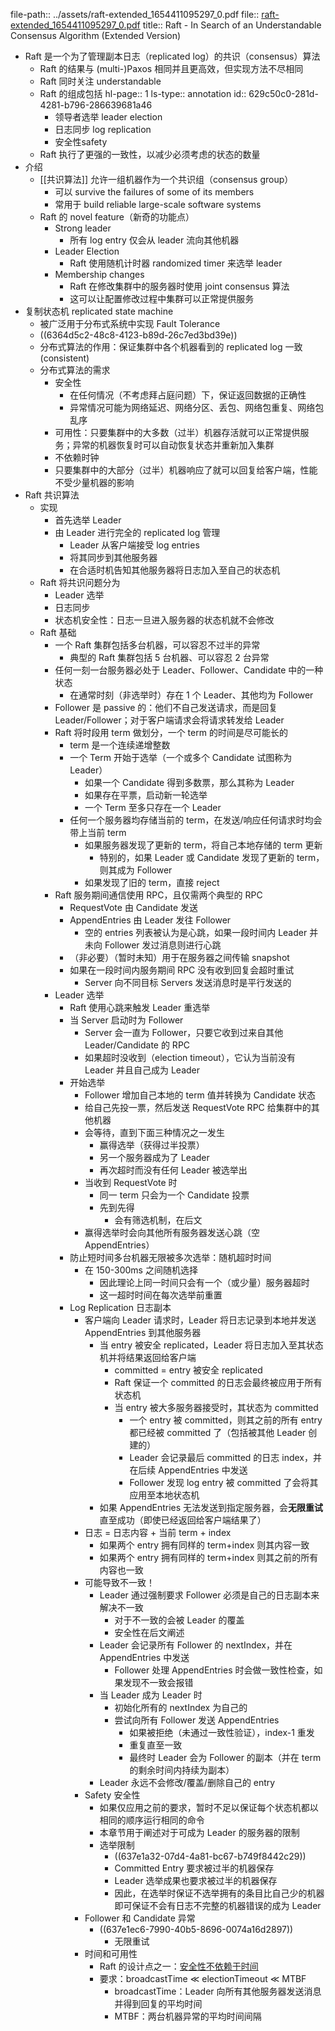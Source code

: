 file-path:: ../assets/raft-extended_1654411095297_0.pdf
file:: [raft-extended_1654411095297_0.pdf](../assets/raft-extended_1654411095297_0.pdf)
title:: Raft - In Search of an Understandable Consensus Algorithm (Extended Version)

- Raft 是一个为了管理副本日志（replicated log）的共识（consensus）算法
	- Raft 的结果与 (multi-)Paxos 相同并且更高效，但实现方法不尽相同
	- Raft 同时关注 understandable
	- Raft 的组成包括
	  hl-page:: 1
	  ls-type:: annotation
	  id:: 629c50c0-281d-4281-b796-286639681a46
		- 领导者选举 leader election
		- 日志同步 log replication
		- 安全性safety
	- Raft 执行了更强的一致性，以减少必须考虑的状态的数量
- 介绍
	- [[共识算法]] 允许一组机器作为一个共识组（consensus group）
		- 可以 survive the failures of some of its members
		- 常用于 build reliable large-scale software systems
	- Raft 的 novel feature（新奇的功能点）
		- Strong leader
			- 所有 log entry 仅会从 leader 流向其他机器
		- Leader Election
			- Raft 使用随机计时器 randomized timer 来选举 leader
		- Membership changes
			- Raft 在修改集群中的服务器时使用 joint consensus 算法
			- 这可以让配置修改过程中集群可以正常提供服务
- 复制状态机 replicated state machine
	- 被广泛用于分布式系统中实现 Fault Tolerance
	- ((6364d5c2-48c8-4123-b89d-26c7ed3bd39e))
	- 分布式算法的作用：保证集群中各个机器看到的 replicated log 一致(consistent)
	- 分布式算法的需求
		- 安全性
			- 在任何情况（不考虑拜占庭问题）下，保证返回数据的正确性
			- 异常情况可能为网络延迟、网络分区、丢包、网络包重复、网络包乱序
		- 可用性：只要集群中的大多数（过半）机器存活就可以正常提供服务；异常的机器恢复时可以自动恢复状态并重新加入集群
		- 不依赖时钟
		- 只要集群中的大部分（过半）机器响应了就可以回复给客户端，性能不受少量机器的影响
- Raft 共识算法
	- 实现
		- 首先选举 Leader
		- 由 Leader 进行完全的 replicated log 管理
			- Leader 从客户端接受 log entries
			- 将其同步到其他服务器
			- 在合适时机告知其他服务器将日志加入至自己的状态机
	- Raft 将共识问题分为
		- Leader 选举
		- 日志同步
		- 状态机安全性：日志一旦进入服务器的状态机就不会修改
	- Raft 基础
		- 一个 Raft 集群包括多台机器，可以容忍不过半的异常
			- 典型的 Raft 集群包括 5 台机器、可以容忍 2 台异常
		- 任何一刻一台服务器必处于 Leader、Follower、Candidate 中的一种状态
			- 在通常时刻（非选举时）存在 1 个 Leader、其他均为 Follower
		- Follower 是 passive 的：他们不自己发送请求，而是回复 Leader/Follower；对于客户端请求会将请求转发给 Leader
		- Raft 将时段用 term 做划分，一个 term 的时间是尽可能长的
			- term 是一个连续递增整数
			- 一个 Term 开始于选举（一个或多个 Candidate 试图称为 Leader）
				- 如果一个 Candidate 得到多数票，那么其称为 Leader
				- 如果存在平票，启动新一轮选举
				- 一个 Term 至多只存在一个 Leader
			- 任何一个服务器均存储当前的 term，在发送/响应任何请求时均会带上当前 term
				- 如果服务器发现了更新的 term，将自己本地存储的 term 更新
					- 特别的，如果 Leader 或 Candidate 发现了更新的 term，则其成为 Follower
				- 如果发现了旧的 term，直接 reject
		- Raft 服务期间通信使用 RPC，且仅需两个典型的 RPC
			- RequestVote 由  Candidate 发送
			- AppendEntries 由 Leader 发往 Follower
				- 空的 entries 列表被认为是心跳，如果一段时间内 Leader 并未向 Follower 发过消息则进行心跳
			- （非必要）（暂时未知）用于在服务器之间传输 snapshot
			- 如果在一段时间内服务期间 RPC 没有收到回复会超时重试
				- Server 向不同目标 Servers 发送消息时是平行发送的
		- Leader 选举
			- Raft 使用心跳来触发 Leader 重选举
			- 当 Server 启动时为 Follower
				- Server 会一直为 Follower，只要它收到过来自其他 Leader/Candidate 的 RPC
				- 如果超时没收到（election timeout），它认为当前没有 Leader 并且自己成为 Leader
			- 开始选举
				- Follower 增加自己本地的 term 值并转换为 Candidate 状态
				- 给自己先投一票，然后发送 RequestVote RPC 给集群中的其他机器
				- 会等待，直到下面三种情况之一发生
					- 赢得选举（获得过半投票）
					- 另一个服务器成为了 Leader
					- 再次超时而没有任何 Leader 被选举出
				- 当收到 RequestVote 时
					- 同一 term 只会为一个 Candidate 投票
					- 先到先得
						- 会有筛选机制，在后文
				- 赢得选举时会向其他所有服务器发送心跳（空 AppendEntries）
			- 防止短时间多台机器无限被多次选举：随机超时时间
				- 在 150-300ms 之间随机选择
					- 因此理论上同一时间只会有一个（或少量）服务器超时
					- 这一超时时间在每次选举前重置
			- Log Replication 日志副本
				- 客户端向 Leader 请求时，Leader 将日志记录到本地并发送 AppendEntries 到其他服务器
					- 当 entry 被安全 replicated，Leader 将日志加入至其状态机并将结果返回给客户端
						- committed = entry 被安全 replicated
						- Raft 保证一个 committed 的日志会最终被应用于所有状态机
						- 当 entry 被大多服务器接受时，其状态为 committed
							- 一个 entry 被 committed，则其之前的所有 entry 都已经被 committed 了（包括被其他 Leader 创建的）
							- Leader 会记录最后 committed 的日志 index，并在后续 AppendEntries 中发送
							- Follower 发现 log entry 被 committed 了会将其应用至本地状态机
					- 如果 AppendEntries 无法发送到指定服务器，会**无限重试**直至成功（即使已经返回给客户端结果了）
				- 日志 = 日志内容 + 当前 term + index
					- 如果两个 entry 拥有同样的 term+index 则其内容一致
					- 如果两个 entry 拥有同样的 term+index 则其之前的所有内容也一致
				- 可能导致不一致！
					- Leader 通过强制要求 Follower 必须是自己的日志副本来解决不一致
						- 对于不一致的会被 Leader 的覆盖
						- 安全性在后文阐述
					- Leader 会记录所有 Follower 的 nextIndex，并在 AppendEntries 中发送
						- Follower 处理 AppendEntries 时会做一致性检查，如果发现不一致会报错
					- 当 Leader 成为 Leader 时
						- 初始化所有的 nextIndex 为自己的
						- 尝试向所有 Follower 发送 AppendEntries
							- 如果被拒绝（未通过一致性验证），index-1 重发
							- 重复直至一致
							- 最终时 Leader 会为 Follower 的副本（并在 term 的剩余时间内持续为副本）
					- Leader 永远不会修改/覆盖/删除自己的 entry
				- Safety 安全性
					- 如果仅应用之前的要求，暂时不足以保证每个状态机都以相同的顺序运行相同的命令
					- 本章节用于阐述对于可成为 Leader 的服务器的限制
					- 选举限制
						- ((637e1a32-07d4-4a81-bc67-b749f8442c29))
						- Committed Entry 要求被过半的机器保存
						- Leader 选举成果也要求被过半的机器保存
						- 因此，在选举时保证不选举拥有的条目比自己少的机器即可保证不会有日志不完整的机器错误的成为 Leader
				- Follower 和 Candidate 异常
					- ((637e1ec6-7990-40b5-8696-0074a16d2897))
						- 无限重试
				- 时间和可用性
					- Raft 的设计点之一：[安全性不依赖于时间](((637e1f26-6a3e-4dcd-a7ea-605e92f9834b)))
					- 要求：broadcastTime ≪ electionTimeout ≪ MTBF
						- broadcastTime：Leader 向所有其他服务器发送消息并得到回复的平均时间
						- MTBF：两台机器异常的平均时间间隔